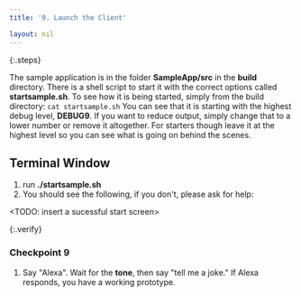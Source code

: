 ```yaml
---
title: '9. Launch the Client'

layout: nil
---
```


{:.steps}

The sample application is in the folder **SampleApp/src** in the **build** directory. There is a shell script to start it with the correct options called **startsample.sh**. To see how it is being started, simply from the build directory:
`
cat startsample.sh
`
You can see that it is starting with the highest debug level, **DEBUG9**. If you want to reduce output, simply change that to a lower number or remove it altogether. For starters though leave it at the highest level so you can see what is going on behind the scenes.

## Terminal Window

1. run **./startsample.sh**
2. You should see the following, if you don't, please ask for help:

<TODO: insert a sucessful start screen>

{:.verify}

### Checkpoint 9

1. Say "Alexa". Wait for the **tone**, then say "tell me a joke." If Alexa responds, you have a working prototype.